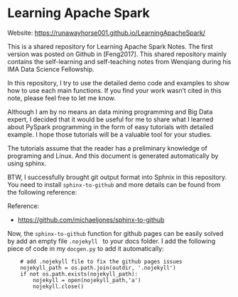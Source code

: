 # Learning Apache Spark 

Website: https://runawayhorse001.github.io/LearningApacheSpark/


This is a shared repository for Learning Apache Spark Notes. The first version was posted on Github in [Feng2017]. This shared repository mainly contains the self-learning and self-teaching notes from Wenqiang during his IMA Data Science Fellowship.

In this repository, I try to use the detailed demo code and examples to show how to use each main functions. If you find your work wasn’t cited in this note, please feel free to let me know.

Although I am by no means an data mining programming and Big Data expert, I decided that it would be useful for me to share what I learned about PySpark programming in the form of easy tutorials with detailed example. I hope those tutorials will be a valuable tool for your studies.

The tutorials assume that the reader has a preliminary knowledge of programing and Linux. And this document is generated automatically by using sphinx.


BTW, I successfully brought git output format into Sphnix in this repository.  You need to install `sphinx-to-github`
and more details can be found from the following reference:

Reference:

- https://github.com/michaeljones/sphinx-to-github

Now, the ``sphinx-to-github`` function for github pages can be easily solved by add an empty file ``.nojekyll `` to your docs folder.  I add the following piece of code in my ``docgen.py`` to add it automatically: 


```
    # add .nojekyll file to fix the github pages issues
    nojekyll_path = os.path.join(outdir, '.nojekyll')
    if not os.path.exists(nojekyll_path):
        nojekyll = open(nojekyll_path,'a')
        nojekyll.close()
```    